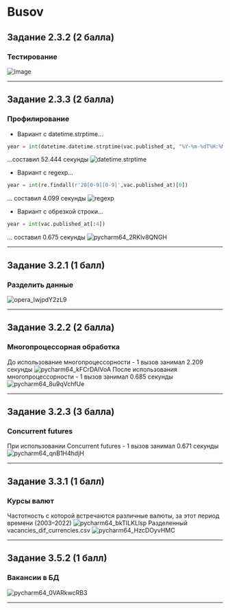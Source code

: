 # Busov
## Задание 2.3.2 (2 балла)
### Тестирование
![image](https://user-images.githubusercontent.com/88937120/205491804-43a447ad-a3a0-47ac-9168-35be2feb8bce.png)

____

## Задание 2.3.3 (2 балла)
### Профилирование
- Вариант с datetime.strptime...
```python
year = int(datetime.datetime.strptime(vac.published_at, "%Y-%m-%dT%H:%M:%S%z").strftime("%Y"))
```
...составил 52.444 секунды
![datetime.strptime](https://user-images.githubusercontent.com/88937120/205498198-1375c568-2a4e-4359-8624-c7935f5820ca.png)
- Вариант с regexp...
```python
year = int(re.findall(r'20[0-9][0-9]',vac.published_at)[0])
```
... составил 4.099 секунды
![regexp](https://user-images.githubusercontent.com/88937120/205498337-52bcfa54-dbd0-4942-907e-db4fd3faf1da.png)
- Вариант с обрезкой строки...
```python
year = int(vac.published_at[:4])
```
... составил 0.675 секунды
![pycharm64_2RKlv8QNGH](https://user-images.githubusercontent.com/88937120/205498421-eb15aed9-87c0-4a4f-9c2a-61b6d27f0c28.png)

____

## Задание 3.2.1 (1 балл)
### Разделить данные
![opera_IwjpdY2zL9](https://user-images.githubusercontent.com/88937120/206467657-ef755690-780e-46e6-a5dc-a73305038f72.png)

____

## Задание 3.2.2 (2 балла)
### Многопроцессорная обработка
До использование многопроцессорности - 1 вызов занимал 2.209 секунды
![pycharm64_kFCrDAIVoA](https://user-images.githubusercontent.com/88937120/206787254-10dcda41-788d-4513-ad6c-d7152b96a312.png)
После использования многопроцессорности - 1 вызов занимал 0.685 секунды
![pycharm64_8u9qVchfUe](https://user-images.githubusercontent.com/88937120/206787858-91ad672e-1345-4e84-8c48-9da1493467e6.png)

____

## Задание 3.2.3 (3 балла)
### Concurrent futures
При использовании Concurrent futures - 1 вызов занимал 0.671 секунды
![pycharm64_qnB1H4hdjH](https://user-images.githubusercontent.com/88937120/206793796-7baa26d2-af8c-46b3-af23-e4170ba61851.png)

____

## Задание 3.3.1 (1 балл)
### Курсы валют
Частотность с которой встречаются различные валюты, за этот период времени (2003–2022)
![pycharm64_bkTILKLlsp](https://user-images.githubusercontent.com/88937120/208655751-e0009f14-b6bf-43f4-a543-3370fa105f90.png)
Разделенный vacancies_dif_currencies.csv
![pycharm64_HzcDOyvHMC](https://user-images.githubusercontent.com/88937120/208655894-e6eb3714-2f38-4aa1-a02f-9902ac359a37.png)

____

## Задание 3.5.2 (1 балл)
### Вакансии в БД
![pycharm64_0VARkwcRB3](https://user-images.githubusercontent.com/88937120/209799488-eae0255d-f480-46ff-8e34-c463a8e7bed4.png)

____
